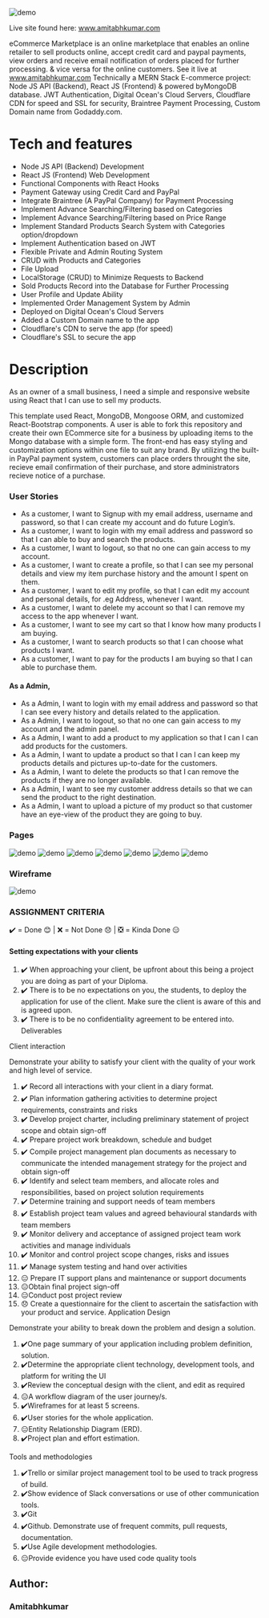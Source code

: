 ![demo](/client/src/images/logo1.JPG)

Live site found here: www.amitabhkumar.com

eCommerce Marketplace is
an online marketplace that enables an online retailer to sell products online, accept credit card and paypal payments, view orders and receive email notification of orders placed for further processing. & vice versa for the online customers. See it live at www.amitabhkumar.com
Technically a 
MERN Stack E-commerce project: Node JS API (Backend), React JS (Frontend) & powered byMongoDB database.
JWT Authentication, Digital Ocean's Cloud Servers, Cloudflare  CDN for speed and SSL for security, Braintree Payment Processing, Custom Domain name from Godaddy.com.


# Tech and features

* Node JS API (Backend) Development
* React JS (Frontend) Web Development
* Functional Components with React Hooks
* Payment Gateway using Credit Card and PayPal
* Integrate Braintree (A PayPal Company) for Payment Processing
* Implement Advance Searching/Filtering based on Categories
* Implement Advance Searching/Filtering based on Price Range
* Implement Standard Products Search System with Categories option/dropdown
* Implement Authentication based on JWT
* Flexible Private and Admin Routing System
* CRUD with Products and Categories
* File Upload
* LocalStorage (CRUD) to Minimize Requests to Backend
* Sold Products Record into the Database for Further Processing
* User Profile and Update Ability
* Implemented Order Management System by Admin
* Deployed on Digital Ocean's Cloud Servers
* Added a Custom Domain name to the app
* Cloudflare's CDN to serve the app (for speed)
* Cloudflare's SSL to secure the app


# Description

As an owner of a small business, I need a simple and responsive website using React that I can use to sell my products. 

This template used React, MongoDB, Mongoose ORM, and customized React-Bootstrap components. A user is able to fork this repository and create their own ECommerce site for a business by uploading items to the Mongo database with a simple form. The front-end has easy styling and customization options within one file to suit any brand. By utilizing the built-in PayPal payment system, customers can place orders throught the site, recieve email confirmation of their purchase, and store administrators recieve notice of a purchase.

### User Stories

* As a customer, I want to Signup with my email address, username and password, so that I can create my account and do future Login’s.
* As a customer, I want to login with my email address and password so that I can able to buy and search the products.
* As a customer, I want to logout, so that no one can gain access to my account.
* As a customer, I want to create a profile, so that I can see my personal details and view my item purchase history and the amount I spent on  them.
* As a customer, I want to edit my profile, so that I can edit my account and personal details, for .eg Address, whenever I want.
* As a customer, I want to delete my account so that I can remove my access to the app whenever I want.
* As a customer, I want to see my cart so that I know how many products I am buying.
* As a customer, I want to search products so that I can choose what products I want.
* As a customer, I want to pay for the products I am buying so that I can able to purchase them.

#### As a Admin,

* As a Admin, I want to login with my email address and password so that I can see every history and details related to the application.
* As a Admin, I want to logout, so that no one can gain access to my account and the admin panel.
* As a Admin, I want to add a product to my application so that I can I can add products for the customers.
* As a Admin, I want to update a product so that I can I can keep my products details and pictures up-to-date for the customers.
* As a Admin, I want to delete the products so that I can remove the products if they are no longer available.
* As a Admin, I want to see my customer address details so that we can send the product to the right destination.
* As a Admin, I want to upload a picture of my product so that customer have an eye-view of the product they are going to buy.

### Pages

![demo](/client/src/images/home.png)
![demo](/client/src/images/signin.png)
![demo](/client/src/images/shop.png)
![demo](/client/src/images/checkout.png)
![demo](/client/src/images/admin.png)
![demo](/client/src/images/order.png)
![demo](/client/src/images/product.png)

### Wireframe

![demo](/client/src/images/wire.png)


### ASSIGNMENT CRITERIA
✔️ = Done 😊 | ❌ = Not Done 😞 | ❎ = Kinda Done 😑
#### Setting expectations with your clients

1. ✔️ When approaching your client, be upfront about this being a project you are doing as part of your Diploma.
2. ✔️ There is to be no expectations on you, the students, to deploy the application for use of the client. Make sure the client is aware of this and is agreed upon.
3. ✔️ There is to be no confidentiality agreement to be entered into.
Deliverables

Client interaction

Demonstrate your ability to satisfy your client with the quality of your work and high level of service.

1. ✔️  Record all interactions with your client in a diary format.
2. ✔️ Plan information gathering activities to determine project requirements, constraints and risks
3. ✔️ Develop project charter, including preliminary statement of project scope and obtain sign-off
4. ✔️ Prepare project work breakdown, schedule and budget
5. ✔️ Compile project management plan documents as necessary to communicate the intended management strategy for the project and obtain sign-off
6. ✔️ Identify and select team members, and allocate roles and responsibilities, based on project solution requirements
7. ✔️ Determine training and support needs of team members
8. ✔️ Establish project team values and agreed behavioural standards with team members
9. ✔️ Monitor delivery and acceptance of assigned project team work activities and manage individuals
10. ✔️ Monitor and control project scope changes, risks and issues
11. ✔️ Manage system testing and hand over activities
12. 😑 Prepare IT support plans and maintenance or support documents
13. 😑Obtain final project sign-off
14. 😑Conduct post project review
15. 😞 Create a questionnaire for the client to ascertain the satisfaction with your product and service.
Application Design

Demonstrate your ability to break down the problem and design a solution.

1. ✔️One page summary of your application including problem definition, solution.
2. ✔️Determine the appropriate client technology, development tools, and platform for writing the UI
3. ✔️Review the conceptual design with the client, and edit as required
4. 😑A workflow diagram of the user journey/s.
5. ✔️Wireframes for at least 5 screens.
6. ✔️User stories for the whole application.
7. 😑Entity Relationship Diagram (ERD).
8. ✔️Project plan and effort estimation.

Tools and methodologies

1. ✔️Trello or similar project management tool to be used to track progress of build.
2. ✔️Show evidence of Slack conversations or use of other communication tools.
3. ✔️Git
4. ✔️Github. Demonstrate use of frequent commits, pull requests, documentation.
5. ✔️Use Agile development methodologies.
6. 😑Provide evidence you have used code quality tools

## Author:
### Amitabhkumar


